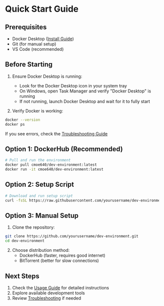 # Quick Start Guide

## Prerequisites
- Docker Desktop ([Install Guide](https://docs.docker.com/get-docker/))
- Git (for manual setup)
- VS Code (recommended)

## Before Starting
1. Ensure Docker Desktop is running:
   - Look for the Docker Desktop icon in your system tray
   - On Windows, open Task Manager and verify "Docker Desktop" is running
   - If not running, launch Docker Desktop and wait for it to fully start

2. Verify Docker is working:
```bash
docker --version
docker ps
```
If you see errors, check the [Troubleshooting Guide](TROUBLESHOOTING.md#docker-issues)

## Option 1: DockerHub (Recommended)
```bash
# Pull and run the environment
docker pull cmoe640/dev-environment:latest
docker run -it cmoe640/dev-environment:latest
```

## Option 2: Setup Script
```bash
# Download and run setup script
curl -fsSL https://raw.githubusercontent.com/yourusername/dev-environment/main/startup/start-dev.sh | bash
```

## Option 3: Manual Setup
1. Clone the repository:
```bash
git clone https://github.com/yourusername/dev-environment.git
cd dev-environment
```

2. Choose distribution method:
   - DockerHub (faster, requires good internet)
   - BitTorrent (better for slow connections)

## Next Steps
1. Check the [Usage Guide](USAGE_GUIDE.md) for detailed instructions
2. Explore available development tools
3. Review [Troubleshooting](TROUBLESHOOTING.md) if needed
